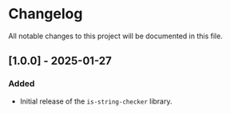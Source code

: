 # Changelog

All notable changes to this project will be documented in this file.

## [1.0.0] - 2025-01-27

### Added

- Initial release of the `is-string-checker` library.
